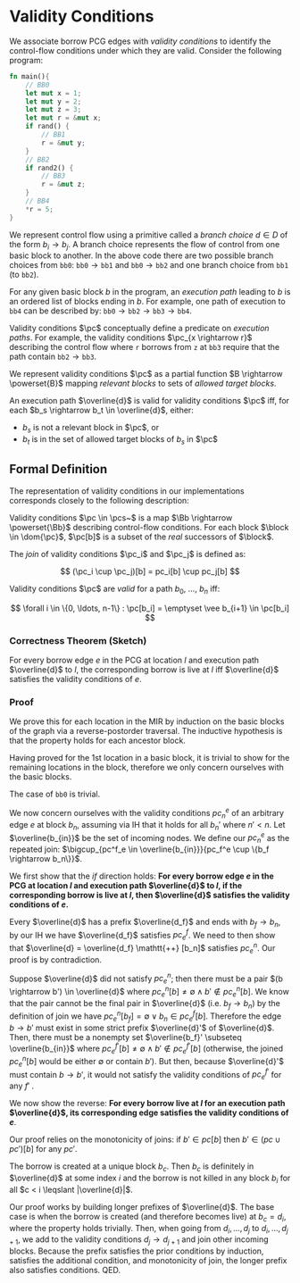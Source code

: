 # Validity Conditions

We associate borrow PCG edges with *validity conditions* to identify the
control-flow conditions under which they are valid. Consider the following
program:

```rust
fn main(){
    // BB0
    let mut x = 1;
    let mut y = 2;
    let mut z = 3;
    let mut r = &mut x;
    if rand() {
        // BB1
        r = &mut y;
    }
    // BB2
    if rand2() {
        // BB3
        r = &mut z;
    }
    // BB4
    *r = 5;
}
```

We represent control flow using a primitive called a *branch choice* $d \in D$
of the form $b_i \rightarrow b_j$. A branch choice represents the flow of
control from one basic block to another. In the above code there are two
possible branch choices from `bb0`: $\texttt{bb0} \rightarrow \texttt{bb1}$ and
$\texttt{bb0} \rightarrow \texttt{bb2}$ and one branch choice from `bb1` (to
`bb2`).

For any given basic block $b$ in the program, an *execution path* leading to $b$
is an ordered list of blocks ending in $b$. For
example, one path of execution to `bb4` can be described by: $\texttt{bb0}
\rightarrow \texttt{bb2} \rightarrow \texttt{bb3} \rightarrow \texttt{bb4}$.

Validity conditions $\pc$ conceptually define a predicate on *execution paths*.
For example, the validity conditions $\pc_{x \rightarrow r}$ describing the
control flow where `r` borrows from `z` at `bb3` require that the path contain
$\texttt{bb2} \rightarrow \texttt{bb3}$.

We represent validity conditions $\pc$ as a partial function $B \rightarrow
  \powerset{B}$ mapping *relevant blocks* to sets of *allowed target blocks*.

An execution path $\overline{d}$ is valid for validity conditions $\pc$ iff, for
each $b_s \rightarrow b_t \in \overline{d}$, either:

- $b_s$ is not a relevant block in $\pc$, or
- $b_t$ is in the set of allowed target blocks of $b_s$ in $\pc$

## Formal Definition

The representation of validity conditions in our implementations corresponds
closely to the following description:

Validity conditions $\pc \in \pcs~$ is a map $\Bb \rightarrow \powerset{\Bb}$
describing control-flow conditions. For each block $\block \in \dom{\pc}$,
$\pc[b]$ is a subset of the *real* successors of $\block$.

The *join* of validity conditions $\pc_i$ and $\pc_j$ is defined as:

$$
(\pc_i \cup \pc_j)[b] = pc_i[b] \cup pc_j[b]
$$

Validity conditions $\pc$ are *valid* for a path $b_0,~\ldots,~b_n$ iff:

$$
\forall i \in \{0, \ldots, n-1\} : \pc[b_i] = \emptyset \vee b_{i+1} \in \pc[b_i]
$$


### Correctness Theorem (Sketch)

For every borrow edge $e$ in the PCG at location $l$ and execution path
$\overline{d}$ to $l$, the corresponding borrow is live at $l$ iff
$\overline{d}$ satisfies the validity conditions of $e$.

### Proof

We prove this for each location in the MIR by induction on the basic blocks of
the graph via a reverse-postorder traversal. The inductive hypothesis is that
the property holds for each ancestor block.

Having proved for the 1st location in a basic block, it is trivial to show for
the remaining locations in the block, therefore we only concern ourselves with
the basic blocks.

The case of `bb0` is trivial.

We now concern ourselves with the validity conditions $pc^e_{n}$ of an arbitrary
edge $e$ at block $b_n$, assuming via IH that it holds for all $b_n'$ where $n'
< n$. Let $\overline{b_{in}}$ be the set of incoming nodes. We define our $pc^e_n$
as the repeated join: $\bigcup_{pc^f_e \in \overline{b_{in}}}{pc_f^e \cup \{b_f
\rightarrow b_n\}}$.

We first show that the *if* direction holds: __For every borrow edge $e$ in the
PCG at location $l$ and execution path $\overline{d}$ to $l$, if the corresponding
borrow is live at $l$, then $\overline{d}$ satisfies the validity conditions of
$e$.__


Every $\overline{d}$ has a prefix $\overline{d_f}$ and ends with $b_f
\rightarrow b_n$, by our IH we have $\overline{d_f}$ satisfies $pc_e^f$. We need
to then show that $\overline{d} = \overline{d_f} \mathtt{++} [b_n]$ satisfies $pc_e^n$.
Our proof is by contradiction.

Suppose $\overline{d}$ did not satisfy $pc_e^n$; then there must be a pair $(b
\rightarrow b') \in \overline{d}$  where $pc_e^n[b] \neq \emptyset \land b'
\not\in pc_e^n[b]$.  We know that the pair cannot be the final pair in
$\overline{d}$ (i.e. $b_f \rightarrow b_n$) by the definition of join we have
$pc_e^n[b_f] = \emptyset \lor b_n \in pc_e^f[b]$.  Therefore the edge $b
\rightarrow b'$ must exist in some strict prefix $\overline{d}'$ of
$\overline{d}$.  Then, there must be a nonempty set $\overline{b_f}' \subseteq \overline{b_{in}}$ where
$pc_e^{f'}[b] \neq \emptyset \land b' \not\in pc_e^{f'}[b]$ (otherwise, the
joined $pc_e^{n}[b]$ would be either $\emptyset$ or contain $b'$).  But then,
because $\overline{d}'$ must contain $b \rightarrow b'$, it would not satisfy
the validity conditions of $pc_e^{f'}$ for any $f'$ .


We now show the reverse: __For every borrow live at $l$ for an execution path
$\overline{d}$, its corresponding edge satisfies the validity conditions of $e$__.

Our proof relies on the monotonicity of joins: if $b' \in pc[b]$ then $b' \in
(pc \cup pc')[b]$ for any $pc'$.

The borrow is created at a unique block $b_c$. Then $b_c$ is
definitely in $\overline{d}$ at some index $i$ and the borrow is not killed in
any block $b_i$ for all $c < i \leqslant |\overline{d}|$.

Our proof works by building longer prefixes of $\overline{d}$. The base case is
when the borrow is created (and therefore becomes live) at $b_c = d_i$, where
the property holds trivially. Then, when going from $d_i, \ldots, d_j$ to $d_i,
\ldots, d_{j+1}$, we add to the validity conditions $d_j \rightarrow d_{j+1}$
and join other incoming blocks. Because the prefix satisfies the prior conditions by induction, satisfies the additional condition, and monotonicity of join, the longer prefix also satisfies conditions. QED.

